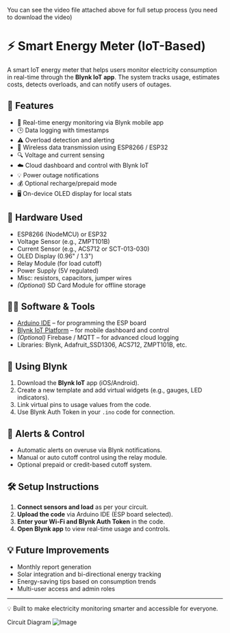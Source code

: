You can see the video file attached above for full setup process (you need to download the video)

# ⚡ Smart Energy Meter (IoT-Based)

A smart IoT energy meter that helps users monitor electricity consumption in real-time through the **Blynk IoT app**. The system tracks usage, estimates costs, detects overloads, and can notify users of outages.

## 🚀 Features

- 🔌 Real-time energy monitoring via Blynk mobile app
- 🕒 Data logging with timestamps
- ⚠️ Overload detection and alerting
- 📡 Wireless data transmission using ESP8266 / ESP32
- 🔍 Voltage and current sensing
- ☁️ Cloud dashboard and control with Blynk IoT
- 💡 Power outage notifications
- 💰 Optional recharge/prepaid mode
- 🖥️ On-device OLED display for local stats

## 🧰 Hardware Used

- ESP8266 (NodeMCU) or ESP32
- Voltage Sensor (e.g., ZMPT101B)
- Current Sensor (e.g., ACS712 or SCT-013-030)
- OLED Display (0.96" / 1.3")
- Relay Module (for load cutoff)
- Power Supply (5V regulated)
- Misc: resistors, capacitors, jumper wires
- *(Optional)* SD Card Module for offline storage

## 🧑‍💻 Software & Tools

- [Arduino IDE](https://www.arduino.cc/en/software) – for programming the ESP board
- [Blynk IoT Platform](https://blynk.io/) – for mobile dashboard and control
- *(Optional)* Firebase / MQTT – for advanced cloud logging
- Libraries: Blynk, Adafruit_SSD1306, ACS712, ZMPT101B, etc.


## 📲 Using Blynk

1. Download the **Blynk IoT** app (iOS/Android).
2. Create a new template and add virtual widgets (e.g., gauges, LED indicators).
3. Link virtual pins to usage values from the code.
4. Use Blynk Auth Token in your `.ino` code for connection.

## 🔔 Alerts & Control

- Automatic alerts on overuse via Blynk notifications.
- Manual or auto cutoff control using the relay module.
- Optional prepaid or credit-based cutoff system.

## 🛠 Setup Instructions

1. **Connect sensors and load** as per your circuit.
2. **Upload the code** via Arduino IDE (ESP board selected).
3. **Enter your Wi-Fi and Blynk Auth Token** in the code.
4. **Open Blynk app** to view real-time usage and controls.

## 💡 Future Improvements

- Monthly report generation
- Solar integration and bi-directional energy tracking
- Energy-saving tips based on consumption trends
- Multi-user access and admin roles



---

💡 Built to make electricity monitoring smarter and accessible for everyone.




Circuit Diagram
![Image](https://github.com/user-attachments/assets/a33c5e71-d7ab-4eb1-ae65-f040a0357fba)

